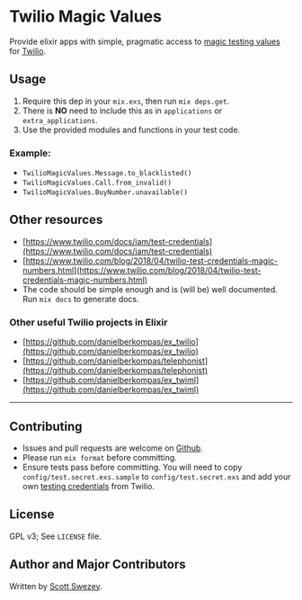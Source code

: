 # Twilio Magic Values

Provide elixir apps with simple, pragmatic access to [magic testing values](https://www.twilio.com/docs/iam/test-credentials) for [Twilio](https://www.twilio.com).

## Usage

1. Require this dep in your `mix.exs`, then run `mix deps.get`.
1. There is **NO** need to include this as in `applications` or `extra_applications`.
1. Use the provided modules and functions in your test code.

### Example:

- `TwilioMagicValues.Message.to_blacklisted()`
- `TwilioMagicValues.Call.from_invalid()`
- `TwilioMagicValues.BuyNumber.unavailable()`

## Other resources
- [https://www.twilio.com/docs/iam/test-credentials](https://www.twilio.com/docs/iam/test-credentials)
- [https://www.twilio.com/blog/2018/04/twilio-test-credentials-magic-numbers.html](https://www.twilio.com/blog/2018/04/twilio-test-credentials-magic-numbers.html)
- The code should be simple enough and is (will be) well documented. Run `mix docs` to generate docs.

### Other useful Twilio projects in Elixir
- [https://github.com/danielberkompas/ex_twilio](https://github.com/danielberkompas/ex_twilio)
- [https://github.com/danielberkompas/telephonist](https://github.com/danielberkompas/telephonist)
- [https://github.com/danielberkompas/ex_twiml](https://github.com/danielberkompas/ex_twiml)
---

## Contributing
- Issues and pull requests are welcome on [Github](https://github.com/scottswezey/twilio_magic_values).
- Please run `mix format` before committing.
- Ensure tests pass before committing. You will need to copy `config/test.secret.exs.sample` to `config/test.secret.exs` and add your own [testing credentials](https://www.twilio.com/console/account/settings) from Twilio.

## License
GPL v3; See `LICENSE` file.

## Author and Major Contributors
Written by [Scott Swezey](https://github.com/scottswezey).


<!-- ## Installation

If [available in Hex](https://hex.pm/docs/publish), the package can be installed
by adding `twilio_magic_values` to your list of dependencies in `mix.exs`:

```elixir
def deps do
  [
    {:twilio_magic_values, "~> 0.1.0"}
  ]
end
```

Documentation can be generated with [ExDoc](https://github.com/elixir-lang/ex_doc)
and published on [HexDocs](https://hexdocs.pm). Once published, the docs can
be found at [https://hexdocs.pm/twilio_magic_values](https://hexdocs.pm/twilio_magic_values). -->
